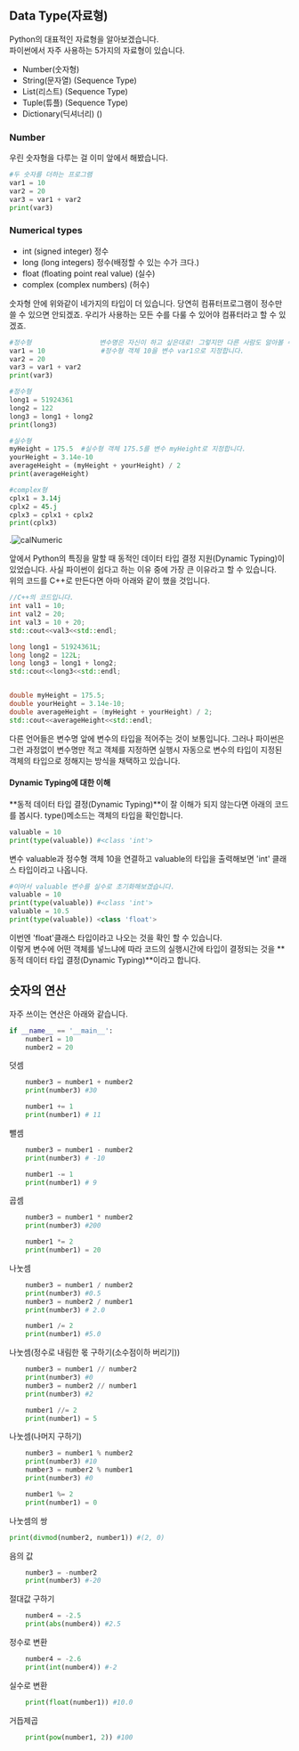 ## Data Type(자료형)

Python의 대표적인 자료형을 알아보겠습니다. <br>파이썬에서 자주 사용하는 5가지의 자료형이 있습니다. 

* Number(숫자형)
* String(문자열) (Sequence Type)
* List(리스트) (Sequence Type)
* Tuple(튜플) (Sequence Type)
* Dictionary(딕셔너리) ()



### Number

우린 숫자형을 다루는 걸 이미 앞에서 해봤습니다. 

~~~python
#두 숫자를 더하는 프로그램
var1 = 10
var2 = 20
var3 = var1 + var2
print(var3)
~~~



### Numerical types

* int (signed integer) 정수
* long (long integers) 정수(배정할 수 있는 수가 크다.)
* float (floating point real value) (실수)
* complex (complex numbers) (허수)

숫자형 안에 위와같이 네가지의 타입이 더 있습니다. 당연히 컴퓨터프로그램이 정수만 쓸 수 있으면 안되겠죠. 우리가 사용하는 모든 수를 다룰 수 있어야 컴퓨터라고 할 수 있겠죠.

~~~python
#정수형                 변수명은 자신이 하고 싶은대로! 그렇지만 다른 사람도 알아볼 수 있도록 하자. 
var1 = 10              #정수형 객체 10을 변수 var1으로 지정합니다.
var2 = 20
var3 = var1 + var2
print(var3)

#정수형
long1 = 51924361
long2 = 122
long3 = long1 + long2
print(long3)

#실수형
myHeight = 175.5  #실수형 객체 175.5를 변수 myHeight로 지정합니다. 
yourHeight = 3.14e-10
averageHeight = (myHeight + yourHeight) / 2
print(averageHeight)

#complex형
cplx1 = 3.14j
cplx2 = 45.j
cplx3 = cplx1 + cplx2
print(cplx3)
~~~

.![calNumeric](./images/calNumeric.png)



앞에서 Python의 특징을 말할 때 동적인 데이터 타입 결정 지원(Dynamic Typing)이 있었습니다. 사실 파이썬이 쉽다고 하는 이유 중에 가장 큰 이유라고 할 수 있습니다. <br>위의 코드를 C++로 만든다면 아마 아래와 같이 했을 것입니다. 

~~~C++
//C++의 코드입니다. 
int val1 = 10;
int val2 = 20;
int val3 = 10 + 20;
std::cout<<val3<<std::endl;

long long1 = 51924361L;
long long2 = 122L;
long long3 = long1 + long2;
std::cout<<long3<<std::endl;


double myHeight = 175.5;
double yourHeight = 3.14e-10;
double averageHeight = (myHeight + yourHeight) / 2;
std::cout<<averageHeight<<std::endl;
~~~

다른 언어들은 변수명 앞에 변수의 타입을 적어주는 것이 보통입니다. 그러나 파이썬은 그런 과정없이 변수명만 적고 객체를 지정하면 실행시 자동으로 변수의 타입이 지정된 객체의 타입으로 정해지는 방식을 채택하고 있습니다. 



#### Dynamic Typing에 대한 이해

**동적 데이터 타입 결정(Dynamic Typing)**이 잘 이해가 되지 않는다면 아래의 코드를 봅시다. type()메소드는 객체의 타입을 확인합니다. 

~~~python
valuable = 10
print(type(valuable)) #<class 'int'>
~~~

변수 valuable과 정수형 객체 10을 연결하고 valuable의 타입을 출력해보면 'int' 클래스 타입이라고 나옵니다. 

~~~python
#이어서 valuable 변수를 실수로 초기화해보겠습니다. 
valuable = 10
print(type(valuable)) #<class 'int'>
valuable = 10.5
print(type(valuable)) <class 'float'>   
~~~

이번엔 'float'클래스 타입이라고 나오는 것을 확인 할 수 있습니다.<br>이렇게 변수에 어떤 객체를 넣느냐에 따라 코드의 실행시간에 타입이 결정되는 것을 **동적 데이터 타입 결정(Dynamic Typing)**이라고 합니다. 



## 숫자의 연산

자주 쓰이는 연산은 아래와 같습니다. 

~~~python
if __name__ == '__main__':
    number1 = 10
    number2 = 20
~~~

덧셈

~~~python
    number3 = number1 + number2 
    print(number3) #30
~~~

~~~python
	number1 += 1
    print(number1) # 11
~~~

뺄셈

~~~python
	number3 = number1 - number2
    print(number3) # -10
~~~

~~~python
	number1 -= 1
    print(number1) # 9
~~~

곱셈

~~~python
    number3 = number1 * number2
    print(number3) #200
~~~

~~~python
	number1 *= 2
    print(number1) = 20
~~~

나눗셈

~~~python
	number3 = number1 / number2
    print(number3) #0.5
    number3 = number2 / number1
    print(number3) # 2.0
~~~

~~~python
	number1 /= 2
    print(number1) #5.0
~~~

나눗셈(정수로 내림한 몫 구하기(소수점이하 버리기))

~~~python
	number3 = number1 // number2
    print(number3) #0
    number3 = number2 // number1
    print(number3) #2
~~~

~~~python
	number1 //= 2
    print(number1) = 5
~~~

나눗셈(나머지 구하기)

~~~python
	number3 = number1 % number2
    print(number3) #10
    number3 = number2 % number1
    print(number3) #0
~~~

~~~python
	number1 %= 2
    print(number1) = 0
~~~

나눗셈의 쌍

~~~python
print(divmod(number2, number1)) #(2, 0)
~~~

음의 값

~~~python
	number3 = -number2
    print(number3) #-20
~~~

절대값 구하기

~~~python
    number4 = -2.5
    print(abs(number4)) #2.5
~~~

정수로 변환

~~~python
	number4 = -2.6
    print(int(number4)) #-2
~~~

실수로 변환

~~~python
	print(float(number1)) #10.0
~~~

거듭제곱

~~~python
	print(pow(number1, 2)) #100
~~~



